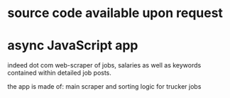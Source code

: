 # source code available upon request

# async JavaScript app

indeed dot com web-scraper of jobs, salaries as well as keywords contained within detailed job posts.

the app is made of:
main scraper and sorting logic for trucker jobs
